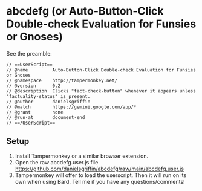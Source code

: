 # abcdefg (or Auto-Button-Click Double-check Evaluation for Funsies or Gnoses)

See the preamble:

```
// ==UserScript==
// @name         Auto-Button-Click Double-check Evaluation for Funsies or Gnoses
// @namespace    http://tampermonkey.net/
// @version      0.2
// @description  Clicks "fact-check-button" whenever it appears unless "factuality-status" is present.
// @author       danielsgriffin
// @match        https://gemini.google.com/app/*
// @grant        none
// @run-at       document-end
// ==/UserScript==
```

## Setup

1. Install Tampermonkey or a similar browser extension. 
2. Open the raw abcdefg.user.js file https://github.com/danielsgriffin/abcdefg/raw/main/abcdefg.user.js
3. Tampermonkey will offer to load the userscript.
Then it will run on its own when using Bard. Tell me if you have any questions/comments!
